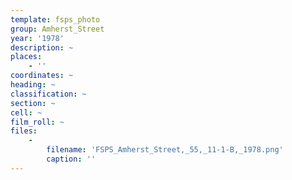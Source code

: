 ```yaml
---
template: fsps_photo
group: Amherst_Street
year: '1978'
description: ~
places:
    - ''
coordinates: ~
heading: ~
classification: ~
section: ~
cell: ~
film_roll: ~
files:
    -
        filename: 'FSPS_Amherst_Street,_55,_11-1-B,_1978.png'
        caption: ''
---
```


